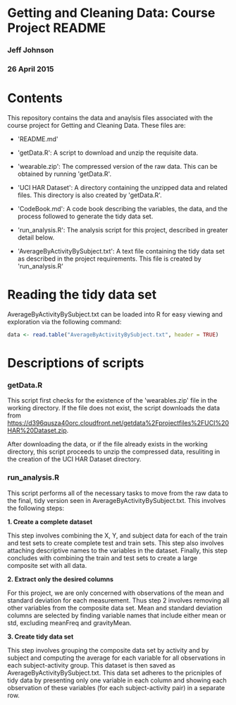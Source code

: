# Getting and Cleaning Data: Course Project README

### Jeff Johnson
### 26 April 2015

# Contents
This repository contains the data and anaylsis files associated with 
the course project for Getting and Cleaning Data. These files are:

- 'README.md'

- 'getData.R': A script to download and unzip the requisite data. 

- 'wearable.zip': The compressed version of the raw data. This can be obtained
  by running 'getData.R'.

- 'UCI HAR Dataset': A directory containing the unzipped data and related
  files. This directory is also created by 'getData.R'.

- 'CodeBook.md': A code book describing the variables, the data, and 
  the process followed to generate the tidy data set. 

- 'run_analysis.R': The analysis script for this project, described 
  in greater detail below.

- 'AverageByActivityBySubject.txt': A text file containing the tidy
  data set as described in the project requirements. This file is created
  by 'run_analysis.R'

# Reading the tidy data set
AverageByActivityBySubject.txt can be loaded into R for easy viewing and
exploration via the following command:

```R
data <- read.table("AverageByActivityBySubject.txt", header = TRUE)
```
# Descriptions of scripts
### getData.R
This script first checks for the existence of the 'wearables.zip' file
in the working directory. If the file does not exist, the script downloads
the data from https://d396qusza40orc.cloudfront.net/getdata%2Fprojectfiles%2FUCI%20HAR%20Dataset.zip. 

After downloading the data,
or if the file already exists in the working directory, this script proceeds
to unzip the compressed data, resuliting in the creation of the UCI HAR Dataset
directory. 

### run_analysis.R
This script performs all of the necessary tasks to move from the raw data to 
the final, tidy version seen in AverageByActivityBySubject.txt. This involves the
following steps:

<b>1. Create a complete dataset</b>

  This step involves combining the X, Y, and subject data for each of the train and 
  test sets to create complete test and train sets. This step also involves attaching
  descriptive names to the variables in the dataset. Finally, this step concludes
  with combining the train and test sets to create a large composite set with all data.

<b>2. Extract only the desired columns</b>

  For this project, we are only concerned with observations of the mean and standard deviation for each measurement. Thus step 2 involves removing all other variables
  from the composite data set. Mean and standard deviation columns are selected by 
  finding variable names that include either mean or std, excluding meanFreq and gravityMean.

<b>3. Create tidy data set</b>

  This step involves grouping the composite data set by activity and by subject and 
  computing the average for each variable for all observations in each subject-activity
  group. This dataset is then saved as AverageByActivityBySubject.txt. This data set adheres
  to the pricniples of tidy data by presenting only one variable in each column and showing 
  each observation of these variables (for each subject-activity pair) in a separate row. 


